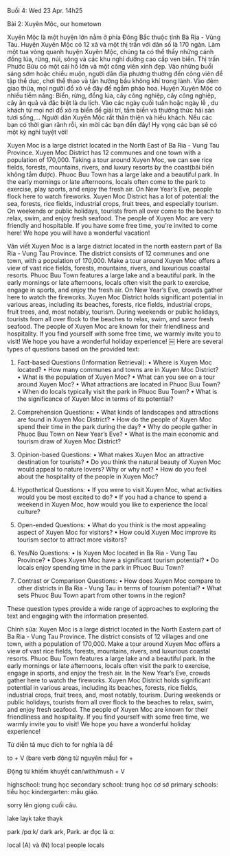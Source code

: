 Buổi 4: Wed 23 Apr. 14h25

Bài 2:
Xuyên Mộc, our hometown

Xuyên Mộc là một huyện lớn nằm ở phía Đông Bắc thuộc tỉnh Bà Rịa - Vũng Tàu. Huyện Xuyên Mộc có 12 xã và một thị trấn với dân số là 170 ngàn.
Làm một tua vòng quanh huyện Xuyên Mộc, chúng ta có thể thấy những cánh đồng lúa, rừng, núi, sông và các khu nghỉ dưỡng cao cấp ven biển.
Thị trấn Phước Bửu có một cái hồ lớn và một công viên xinh đẹp. Vào những buổi sáng sớm hoặc chiều muộn, người dân địa phương thường đến công viên để tập thể dục, chơi thể thao và tận hưởng bầu không khí trong lành. Vào đêm giao thừa, mọi người đổ xô về đây để ngắm pháo hoa.
Huyện Xuyên Mộc có nhiều tiềm năng: Biển, rừng, đồng lúa, cây công nghiệp, cây công nghiệp, cây ăn quả và đặc biệt là du lịch.
Vào các ngày cuối tuần hoặc ngày lễ , du khách từ mọi nơi đổ xô ra biển để giải trí, tắm biển và thưởng thức hải sản tươi sống,…
Người dân Xuyên Mộc rất thân thiện và hiếu khách. Nếu các bạn có thời gian rãnh rỗi, xin mời các bạn đến đây! Hy vọng các bạn sẽ có một kỳ nghỉ tuyệt vời!

Xuyen Moc is a large district located in the North East of Ba Ria - Vung Tau Province. Xuyen Moc District has 12 communes and one town with a population of 170,000.
Taking a tour around Xuyen Moc, we can see rice fields, forests, mountains, rivers, and luxury resorts by the coast(bãi biến không tắm được).
Phuoc Buu Town has a large lake and a beautiful park. In the early mornings or late afternoons, locals often come to the park to exercise, play sports, and enjoy the fresh air. On New Year’s Eve, people flock here to watch fireworks.
Xuyen Moc District has a lot of potential: the sea, forests, rice fields, industrial crops, fruit trees, and especially tourism.
On weekends or public holidays, tourists from all over come to the beach to relax, swim, and enjoy fresh seafood.
The people of Xuyen Moc are very friendly and hospitable. If you have some free time, you’re invited to come here! We hope you will have a wonderful vacation!

Văn viết
Xuyen Moc is a large district located in the north eastern part of Ba Ria - Vung Tau Province. The district consists of 12 communes and one town, with a population of 170,000.
Make a tour around Xuyen Moc offers a view of vast rice fields, forests, mountains, rivers, and luxurious coastal resorts.
Phuoc Buu Town features a large lake and a beautiful park. In the early mornings or late afternoons, locals often visit the park to exercise, engage in sports, and enjoy the fresh air. On New Year’s Eve, crowds gather here to watch the fireworks.
Xuyen Moc District holds significant potential in various areas, including its beaches, forests, rice fields, industrial crops, fruit trees, and, most notably, tourism.
During weekends or public holidays, tourists from all over flock to the beaches to relax, swim, and savor fresh seafood.
The people of Xuyen Moc are known for their friendliness and hospitality. If you find yourself with some free time, we warmly invite you to visit! We hope you have a wonderful holiday experience!
￼
Here are several types of questions based on the provided text:

1. Fact-based Questions (Information Retrieval):
	•	Where is Xuyen Moc located?
	•	How many communes and towns are in Xuyen Moc District?
	•	What is the population of Xuyen Moc?
	•	What can you see on a tour around Xuyen Moc?
	•	What attractions are located in Phuoc Buu Town?
	•	When do locals typically visit the park in Phuoc Buu Town?
	•	What is the significance of Xuyen Moc in terms of its potential?

2. Comprehension Questions:
	•	What kinds of landscapes and attractions are found in Xuyen Moc District?
	•	How do the people of Xuyen Moc spend their time in the park during the day?
	•	Why do people gather in Phuoc Buu Town on New Year’s Eve?
	•	What is the main economic and tourism draw of Xuyen Moc District?

3. Opinion-based Questions:
	•	What makes Xuyen Moc an attractive destination for tourists?
	•	Do you think the natural beauty of Xuyen Moc would appeal to nature lovers? Why or why not?
	•	How do you feel about the hospitality of the people in Xuyen Moc?

4. Hypothetical Questions:
	•	If you were to visit Xuyen Moc, what activities would you be most excited to do?
	•	If you had a chance to spend a weekend in Xuyen Moc, how would you like to experience the local culture?

5. Open-ended Questions:
	•	What do you think is the most appealing aspect of Xuyen Moc for visitors?
	•	How could Xuyen Moc improve its tourism sector to attract more visitors?

6. Yes/No Questions:
	•	Is Xuyen Moc located in Ba Ria - Vung Tau Province?
	•	Does Xuyen Moc have a significant tourism potential?
	•	Do locals enjoy spending time in the park in Phuoc Buu Town?

7. Contrast or Comparison Questions:
	•	How does Xuyen Moc compare to other districts in Ba Ria - Vung Tau in terms of tourism potential?
	•	What sets Phuoc Buu Town apart from other towns in the region?

These question types provide a wide range of approaches to exploring the text and engaging with the information presented.


Chỉnh sửa:
Xuyen Moc is a large district located in the North Eastern part of Ba Ria - Vung Tau Province. The district consists of 12 villages and one town, with a population of 170,000.
Make a tour around Xuyen Moc offers a view of vast rice fields, forests, mountains, rivers, and luxurious coastal resorts.
Phuoc Buu Town features a large lake and a beautiful park. In the early mornings or late afternoons, locals often visit the park to exercise, engage in sports, and enjoy the fresh air. In the New Year’s Eve, crowds gather here to watch the fireworks.
Xuyen Moc District holds significant potential in various areas, including its beaches, forests, rice fields, industrial crops, fruit trees, and, most notably, tourism.
During weekends or public holidays, tourists from all over flock to the beaches to relax, swim, and enjoy fresh seafood.
The people of Xuyen Moc are known for their friendliness and hospitality. If you find yourself with some free time, we warmly invite you to visit! We hope you have a wonderful holiday experience!


Từ diễn tả mục đích
to 
for
nghĩa là để

to + V (bare verb động từ nguyên mẫu)
for + 

Động từ khiếm khuyết can/with/mush + V


highschool: trung học
secondary school: trung học cơ sở
primary schools: tiểu học
kindergarten: mẫu giáo.

sorry lên giọng cuối câu.

lake layk
take thayk

park /pɑːk/
dark 
ark, Park.
ar đọc là ɑː

local (A) và (N)
local people
locals

